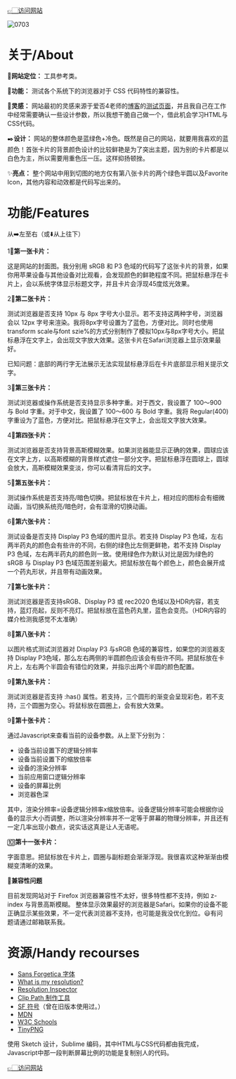 [👉🏻访问网站](https://alpha.caipod.site)

![0703](https://user-images.githubusercontent.com/4744513/177009768-0cc57d0d-59ab-47e4-b130-5a2cebf6bbf9.png)

# 关于/About

🔧**网站定位：** 工具参考类。

🧪**功能：** 测试各个系统下的浏览器对于 CSS 代码特性的兼容性。

🔮**灵感：** 网站最初的灵感来源于爱否4老师的[博客](https://frankseptillion.com)的[测试页面](https://frankseptillion.com/test/)，并且我自己在工作中经常需要确认一些设计参数，所以我想干脆自己做一个，借此机会学习HTML与CSS代码。

✒️**设计：** 网站的整体颜色是蓝绿色+冷色。既然是自己的网站，就要用我喜欢的蓝颜色！首张卡片的背景颜色设计的比较鲜艳是为了突出主题，因为别的卡片都是以白色为主，所以需要用重色压一压。这样抑扬顿挫。

✨**亮点：** 整个网站中用到切图的地方仅有第八张卡片的两个绿色半圆以及Favorite Icon，其他内容和动效都是代码写出来的。

# 功能/Features

从➡️左至右（或⬇️从上往下）

1⃣️**第一张卡片：**

这是网站的封面图。我分别用 sRGB 和 P3 色域的代码写了这张卡片的背景，如果你用苹果设备与其他设备对比观看，会发现颜色的鲜艳程度不同。把鼠标悬浮在卡片上，会以系统字体显示标题文字，并且卡片会浮现45度炫光效果。

2⃣️**第二张卡片：**

测试浏览器是否支持 10px 与 8px 字号大小显示。若不支持这两种字号，浏览器会以 12px 字号来渲染。我将8px字号设置为了蓝色，方便对比。同时也使用transform scale与font szie%的方式分别制作了模拟10px与8px字号大小。把鼠标悬浮在文字上，会出现文字放大效果。这张卡片在Safari浏览器上显示效果最好。

已知问题：底部的两行字无法展示无法实现鼠标悬浮后在卡片底部显示相关提示文字。

3⃣️**第三张卡片：**

测试浏览器或操作系统是否支持显示多种字重。对于西文，我设置了 100～900 与 Bold 字重。对于中文，我设置了 100～600 与 Bold 字重。我将 Regular(400) 字重设为了蓝色，方便对比。把鼠标悬浮在文字上，会出现文字放大效果。

4⃣️**第四张卡片：**

测试浏览器是否支持背景高斯模糊效果。如果浏览器能显示正确的效果，圆球应该在文字上方，以高斯模糊的背景样式遮住一部分文字。把鼠标悬浮在圆球上，圆球会放大，高斯模糊效果变淡，你可以看清背后的文字。

5⃣️**第五张卡片：**

测试操作系统是否支持亮/暗色切换。把鼠标放在卡片上，相对应的图标会有细微动画，当切换系统亮/暗色时，会有湿滑的切换动画。

6⃣️**第六张卡片：**

测试设备是否支持 Display P3 色域的图片显示。若支持 Display P3 色域，左右两半药丸的颜色会有些许的不同，右侧的绿色比左侧更鲜艳，若不支持 Display P3 色域，左右两半药丸的颜色则一致。使用绿色作为默认对比是因为绿色的 sRGB 与 Display P3 色域范围差别最大。把鼠标放在每个颜色上，颜色会展开成一个药丸形状，并且带有动画效果。

7⃣️**第七张卡片：**

测试浏览器是否支持sRGB、Display P3 或 rec2020 色域以及HDR内容，若支持，蓝灯亮起，反则不亮灯。把鼠标放在蓝色药丸里，蓝色会变亮。（HDR内容的媒介检测我感觉不太准确）

8⃣️**第八张卡片：**

以图片格式测试浏览器对 Display P3 与sRGB 色域的兼容性，如果您的浏览器支持 Display P3色域，那么左右两侧的半圆颜色应该会有些许不同。把鼠标放在卡片上，左右两个半圆会有错位的效果，并指示出两个半圆的颜色配置。

9⃣️**第九张卡片：**

测试浏览器是否支持 :has() 属性。若支持，三个圆形的渐变会呈现彩色，若不支持，三个圆圈为空心。将鼠标放在圆圈上，会有放大效果。

9⃣️**第十张卡片：**

通过Javascript来查看当前的设备参数。从上至下分别为：
- 设备当前设置下的逻辑分辨率
- 设备当前设置下的缩放倍率
- 设备的渲染分辨率
- 当前应用窗口逻辑分辨率
- 设备的屏幕比例
- 浏览器色深

其中，渲染分辨率=设备逻辑分辨率x缩放倍率。设备逻辑分辨率可能会根据你设备的显示大小而调整，所以渲染分辨率并不一定等于屏幕的物理分辨率，并且还有一定几率出现小数点，说实话这真是让人无语呢。

🔟**第十一张卡片：**

字面意思。把鼠标放在卡片上，圆圈与副标题会渐渐浮现。我很喜欢这种渐渐由模糊变清晰的效果。

🧩**兼容性问题**

目前发现网站对于 Firefox 浏览器兼容性不太好，很多特性都不支持，例如 z-index 与背景高斯模糊。
整体显示效果最好的浏览器是Safari。如果你的设备不能正确显示某些效果，不一定代表浏览器不支持，也可能是我没优化到位。😃有问题请通过邮箱联系我。

# 资源/Handy recourses
- [Sans Forgetica 字体](https://sansforgetica.rmit.edu.au/)
- [What is my resolution?](https://whatismyresolution.com/)
- [Resolution Inspector](http://dev.jeffersonscher.com/resolution.html)
- [Clip Path 制作工具](https://bennettfeely.com/clippy/)
- [SF 符号](https://developer.apple.com/sf-symbols/)（曾在旧版本使用过。）
- [MDN](https://developer.mozilla.org/zh-CN/)
- [W3C Schools](https://www.w3schools.com/)
- [TinyPNG](https://tinypng.com/)

使用 Sketch 设计，Sublime 编码，其中HTML与CSS代码都由我完成，Javascript中那一段判断屏幕比例的功能是复制别人的代码。

[👉🏻访问网站](https://alpha.caipod.site)
